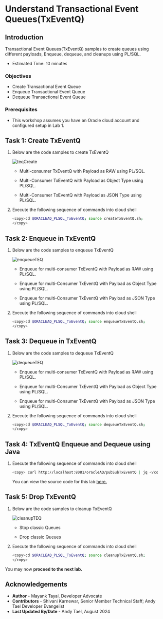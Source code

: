 # Understand Transactional Event Queues(TxEventQ)

## Introduction

Transactional Event Queues(TxEventQ) samples to create queues using different payloads, Enqueue, dequeue, and cleanups using PL/SQL.

- Estimated Time: 10 minutes

### Objectives

- Create Transactional Event Queue
- Enqueue Transactional Event Queue
- Dequeue Transactional Event Queue

### Prerequisites

- This workshop assumes you have an Oracle cloud account and configured setup in Lab 1.

## Task 1: Create TxEventQ

1. Below are the code samples to create TxEventQ

    ![teqCreate](./images/create-teq.png " ")

    - Multi-consumer TxEventQ with Payload as RAW using PL/SQL.

    - Multi-Consumer TxEventQ with Payload as Object Type using PL/SQL.

    - Multi-Consumer TxEventQ with Payload as JSON Type using PL/SQL.

2. Execute the following sequence of commands into cloud shell

    ```bash
    <copy>cd $ORACLEAQ_PLSQL_TxEventQ; source createTxEventQ.sh;
    </copy>
    ```

## Task 2: Enqueue in TxEventQ

1. Below are the code samples to enqueue TxEventQ

    ![enqueueTEQ](./images/enqueue-teq.png " ")

    - Enqueue for multi-consumer TxEventQ with Payload as RAW using PL/SQL.

    - Enqueue for multi-Consumer TxEventQ with Payload as Object Type using PL/SQL.

    - Enqueue for multi-Consumer TxEventQ with Payload as JSON Type using PL/SQL.

1. Execute the following sequence of commands into cloud shell

    ```bash
    <copy>cd $ORACLEAQ_PLSQL_TxEventQ; source enqueueTxEventQ.sh;
    </copy>
    ```

## Task 3: Dequeue in TxEventQ

1. Below are the code samples to dequeue TxEventQ

    ![dequeueTEQ](./images/dequeue-teq.png " ")

    - Enqueue for multi-consumer TxEventQ with Payload as RAW using PL/SQL.

    - Enqueue for multi-Consumer TxEventQ with Payload as Object Type using PL/SQL.

    - Enqueue for multi-Consumer TxEventQ with Payload as JSON Type using PL/SQL.

2. Execute the following sequence of commands into cloud shell

    ```bash
    <copy>cd $ORACLEAQ_PLSQL_TxEventQ; source dequeueTxEventQ.sh;
    </copy>
    ```

## Task 4: TxEventQ Enqueue and Dequeue using Java

1. Execute the following sequence of commands into cloud shell

    ```bash
    <copy> curl http://localhost:8081/oracleAQ/pubSubTxEventQ | jq </copy>
    ```

    You can view the source code for this lab [here.](https://github.com/oracle/microservices-datadriven/tree/main/workshops/oracleAQ/qJava/src/main/java/com/examples/enqueueDequeueTxEventQ/EnqueueDequeueTxEventQ.java)

## Task 5: Drop TxEventQ

1. Below are the code samples to cleanup TxEventQ

    ![cleanupTEQ](./images/cleanup-teq.png " ")

    - Stop classic Queues

    - Drop classic Queues

2. Execute the following sequence of commands into cloud shell

    ```bash
    <copy>cd $ORACLEAQ_PLSQL_TxEventQ; source cleanupTxEventQ.sh;
    </copy>
    ```

 You may now **proceed to the next lab.**

## Acknowledgements

- **Author** - Mayank Tayal, Developer Advocate
- **Contributors** - Shivani Karnewar, Senior Member Technical Staff; Andy Tael  Developer Evangelist
- **Last Updated By/Date** - Andy Tael, August 2024
